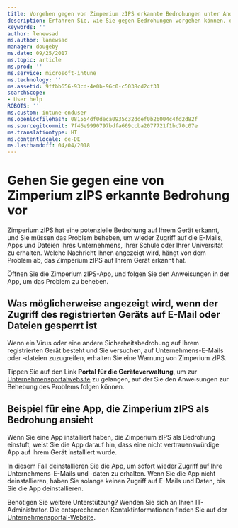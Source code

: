 ```yaml
---
title: Vorgehen gegen von Zimperium zIPS erkannte Bedrohungen unter Android | Microsoft-Dokumentation
description: Erfahren Sie, wie Sie gegen Bedrohungen vorgehen können, die auf Ihrem Android-Gerät gefunden wurden.
keywords: ''
author: lenewsad
ms.author: lanewsad
manager: dougeby
ms.date: 09/25/2017
ms.topic: article
ms.prod: ''
ms.service: microsoft-intune
ms.technology: ''
ms.assetid: 9ffbb656-93cd-4e0b-96c0-c5038cd2cf31
searchScope:
- User help
ROBOTS: ''
ms.custom: intune-enduser
ms.openlocfilehash: 081554df0deca0935c32ddef0b26004c4fd2d82f
ms.sourcegitcommit: 7f46e9990797bdfa669ccba2077721f1bc70c07e
ms.translationtype: HT
ms.contentlocale: de-DE
ms.lasthandoff: 04/04/2018
---
```

# <a name="you-need-to-resolve-a-threat-found-by-zimperium-zips"></a>Gehen Sie gegen eine von Zimperium zIPS erkannte Bedrohung vor

Zimperium zIPS hat eine potenzielle Bedrohung auf Ihrem Gerät erkannt, und Sie müssen das Problem beheben, um wieder Zugriff auf die E-Mails, Apps und Dateien Ihres Unternehmens, Ihrer Schule oder Ihrer Universität zu erhalten. Welche Nachricht Ihnen angezeigt wird, hängt von dem Problem ab, das Zimperium zIPS auf Ihrem Gerät erkannt hat.

Öffnen Sie die Zimperium zIPS-App, und folgen Sie den Anweisungen in der App, um das Problem zu beheben.

## <a name="what-you-might-see-if-your-enrolled-device-is-blocked-from-accessing-email-or-files"></a>Was möglicherweise angezeigt wird, wenn der Zugriff des registrierten Geräts auf E-Mail oder Dateien gesperrt ist

Wenn ein Virus oder eine andere Sicherheitsbedrohung auf Ihrem registrierten Gerät besteht und Sie versuchen, auf Unternehmens-E-Mails oder -dateien zuzugreifen, erhalten Sie eine Warnung von Zimperium zIPS.

Tippen Sie auf den Link **Portal für die Geräteverwaltung**, um zur [Unternehmensportalwebsite](https://portal.manage.microsoft.com#HelpDeskDialog) zu gelangen, auf der Sie den Anweisungen zur Behebung des Problems folgen können.

## <a name="example-of-an-app-that-zimperium-zips-sees-as-a-threat"></a>Beispiel für eine App, die Zimperium zIPS als Bedrohung ansieht

Wenn Sie eine App installiert haben, die Zimperium zIPS als Bedrohung einstuft, weist Sie die App darauf hin, dass eine nicht vertrauenswürdige App auf Ihrem Gerät installiert wurde.

In diesem Fall deinstallieren Sie die App, um sofort wieder Zugriff auf Ihre Unternehmens-E-Mails und -daten zu erhalten. Wenn Sie die App nicht deinstallieren, haben Sie solange keinen Zugriff auf E-Mails und Daten, bis Sie die App deinstallieren.

Benötigen Sie weitere Unterstützung? Wenden Sie sich an Ihren IT-Administrator. Die entsprechenden Kontaktinformationen finden Sie auf der [Unternehmensportal-Website](https://portal.manage.microsoft.com#HelpDeskDialog).
